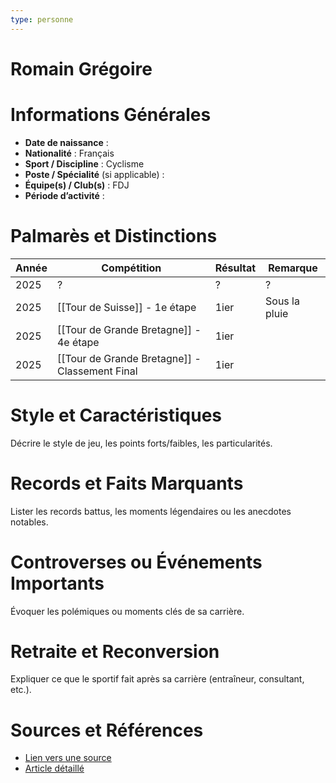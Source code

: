 ```yaml
---
type: personne
---
```


# Romain Grégoire

# Informations Générales
- **Date de naissance** :  
- **Nationalité** :  Français
- **Sport / Discipline** :  Cyclisme
- **Poste / Spécialité** (si applicable) :  
- **Équipe(s) / Club(s)** :  FDJ
- **Période d’activité** :  

# Palmarès et Distinctions
| Année | Compétition                                    | Résultat | Remarque      |
| ----- | ---------------------------------------------- | -------- | ------------- |
| 2025  | ?                                              | ?        | ?             |
| 2025  | [[Tour de Suisse]] - 1e étape                  | 1ier     | Sous la pluie |
| 2025  | [[Tour de Grande Bretagne]] - 4e étape         | 1ier     |               |
| 2025  | [[Tour de Grande Bretagne]] - Classement Final | 1ier     |               |

# Style et Caractéristiques
Décrire le style de jeu, les points forts/faibles, les particularités.

# Records et Faits Marquants
Lister les records battus, les moments légendaires ou les anecdotes notables.

# Controverses ou Événements Importants
Évoquer les polémiques ou moments clés de sa carrière.

# Retraite et Reconversion
Expliquer ce que le sportif fait après sa carrière (entraîneur, consultant, etc.).

# Sources et Références
- [Lien vers une source](#)
- [Article détaillé](#)
